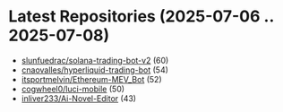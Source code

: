 # Latest Repositories (2025-07-06 .. 2025-07-08)

- [slunfuedrac/solana-trading-bot-v2](https://github.com/slunfuedrac/solana-trading-bot-v2) (60)
- [cnaovalles/hyperliquid-trading-bot](https://github.com/cnaovalles/hyperliquid-trading-bot) (54)
- [itsportmelvin/Ethereum-MEV_Bot](https://github.com/itsportmelvin/Ethereum-MEV_Bot) (52)
- [cogwheel0/luci-mobile](https://github.com/cogwheel0/luci-mobile) (50)
- [inliver233/Ai-Novel-Editor](https://github.com/inliver233/Ai-Novel-Editor) (43)

